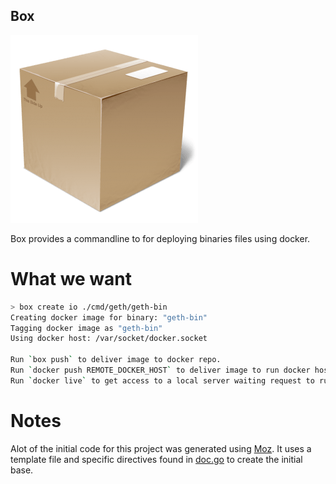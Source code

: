 Box
-----

![Box](./media/pkgbox.png)


Box provides a commandline to for deploying binaries files using docker.

# What we want

```bash
> box create io ./cmd/geth/geth-bin
Creating docker image for binary: "geth-bin"
Tagging docker image as "geth-bin"
Using docker host: /var/socket/docker.socket

Run `box push` to deliver image to docker repo.
Run `docker push REMOTE_DOCKER_HOST` to deliver image to run docker host.
Run `docker live` to get access to a local server waiting request to run binary and dashboard
```


# Notes
Alot of the initial code for this project was generated using [Moz](https://github.com/influx6/moz).
It uses a template file and specific directives found in [doc.go](./doc.go) to create the initial base.
